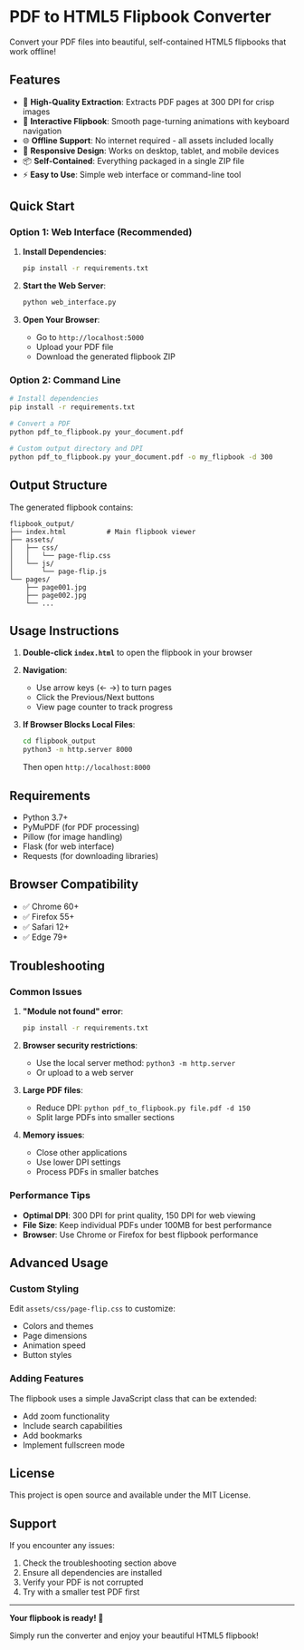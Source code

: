 # PDF to HTML5 Flipbook Converter

Convert your PDF files into beautiful, self-contained HTML5 flipbooks that work offline!

## Features

- 📄 **High-Quality Extraction**: Extracts PDF pages at 300 DPI for crisp images
- 📖 **Interactive Flipbook**: Smooth page-turning animations with keyboard navigation
- 🌐 **Offline Support**: No internet required - all assets included locally
- 📱 **Responsive Design**: Works on desktop, tablet, and mobile devices
- 📦 **Self-Contained**: Everything packaged in a single ZIP file
- ⚡ **Easy to Use**: Simple web interface or command-line tool

## Quick Start

### Option 1: Web Interface (Recommended)

1. **Install Dependencies**:
   ```bash
   pip install -r requirements.txt
   ```

2. **Start the Web Server**:
   ```bash
   python web_interface.py
   ```

3. **Open Your Browser**:
   - Go to `http://localhost:5000`
   - Upload your PDF file
   - Download the generated flipbook ZIP

### Option 2: Command Line

```bash
# Install dependencies
pip install -r requirements.txt

# Convert a PDF
python pdf_to_flipbook.py your_document.pdf

# Custom output directory and DPI
python pdf_to_flipbook.py your_document.pdf -o my_flipbook -d 300
```

## Output Structure

The generated flipbook contains:

```
flipbook_output/
├── index.html          # Main flipbook viewer
├── assets/
│   ├── css/
│   │   └── page-flip.css
│   └── js/
│       └── page-flip.js
└── pages/
    ├── page001.jpg
    ├── page002.jpg
    └── ...
```

## Usage Instructions

1. **Double-click `index.html`** to open the flipbook in your browser
2. **Navigation**:
   - Use arrow keys (← →) to turn pages
   - Click the Previous/Next buttons
   - View page counter to track progress

3. **If Browser Blocks Local Files**:
   ```bash
   cd flipbook_output
   python3 -m http.server 8000
   ```
   Then open `http://localhost:8000`

## Requirements

- Python 3.7+
- PyMuPDF (for PDF processing)
- Pillow (for image handling)
- Flask (for web interface)
- Requests (for downloading libraries)

## Browser Compatibility

- ✅ Chrome 60+
- ✅ Firefox 55+
- ✅ Safari 12+
- ✅ Edge 79+

## Troubleshooting

### Common Issues

1. **"Module not found" error**:
   ```bash
   pip install -r requirements.txt
   ```

2. **Browser security restrictions**:
   - Use the local server method: `python3 -m http.server`
   - Or upload to a web server

3. **Large PDF files**:
   - Reduce DPI: `python pdf_to_flipbook.py file.pdf -d 150`
   - Split large PDFs into smaller sections

4. **Memory issues**:
   - Close other applications
   - Use lower DPI settings
   - Process PDFs in smaller batches

### Performance Tips

- **Optimal DPI**: 300 DPI for print quality, 150 DPI for web viewing
- **File Size**: Keep individual PDFs under 100MB for best performance
- **Browser**: Use Chrome or Firefox for best flipbook performance

## Advanced Usage

### Custom Styling

Edit `assets/css/page-flip.css` to customize:
- Colors and themes
- Page dimensions
- Animation speed
- Button styles

### Adding Features

The flipbook uses a simple JavaScript class that can be extended:
- Add zoom functionality
- Include search capabilities
- Add bookmarks
- Implement fullscreen mode

## License

This project is open source and available under the MIT License.

## Support

If you encounter any issues:
1. Check the troubleshooting section above
2. Ensure all dependencies are installed
3. Verify your PDF is not corrupted
4. Try with a smaller test PDF first

---

**Your flipbook is ready! 🎉**

Simply run the converter and enjoy your beautiful HTML5 flipbook!
